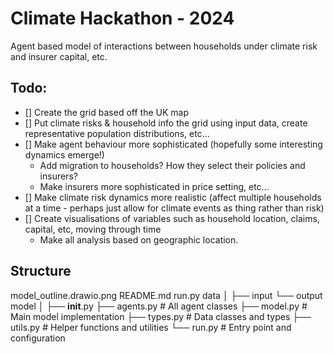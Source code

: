 # Climate Hackathon - 2024
Agent based model of interactions between households under climate risk and insurer capital, etc.

## Todo:
- [] Create the grid based off the UK map
- [] Put climate risks & household info the grid using input data, create representative population distributions, etc...
- [] Make agent behaviour more sophisticated (hopefully some interesting dynamics emerge!)
    - Add migration to households? How they select their policies and insurers?
    - Make insurers more sophisticated in price setting, etc...
- [] Make climate risk dynamics more realistic (affect multiple households at a time - perhaps just allow for climate events as thing rather than risk)
- [] Create visualisations of variables such as household location, claims, capital, etc, moving through time
    - Make all analysis based on geographic location.

## Structure
model_outline.drawio.png
README.md
run.py
data
│
├── input
└── output
model
│
├── __init__.py
├── agents.py        # All agent classes
├── model.py         # Main model implementation
├── types.py         # Data classes and types
├── utils.py         # Helper functions and utilities
└── run.py          # Entry point and configuration
